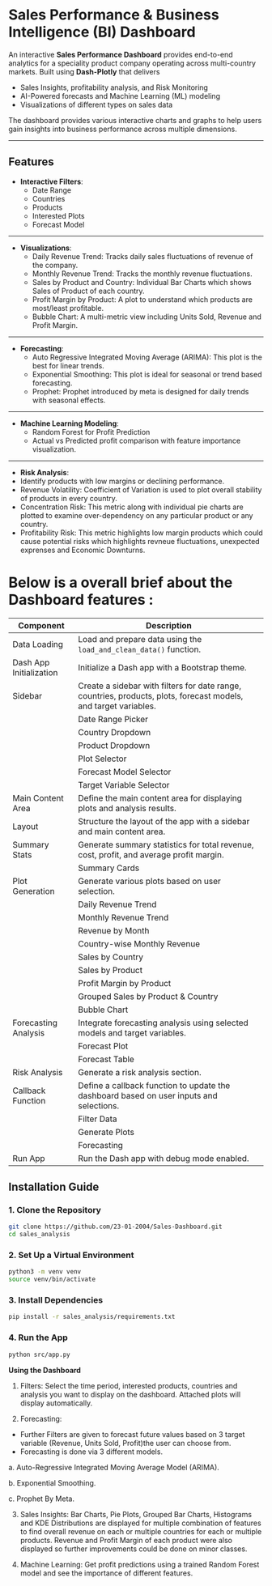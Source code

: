 # Sales Performance & Business Intelligence (BI) Dashboard

An interactive **Sales Performance Dashboard** provides end-to-end analytics for a speciality product company operating across multi-country markets. Built using **Dash-Plotly** that delivers 
- Sales Insights, profitability analysis, and Risk Monitoring
- AI-Powered forecasts and Machine Learning (ML) modeling
- Visualizations of different types on sales data

The dashboard provides various interactive charts and graphs to help users gain insights into business performance across multiple dimensions.

---

## Features

- **Interactive Filters**: 
  - Date Range
  - Countries
  - Products
  - Interested Plots
  - Forecast Model
---
- **Visualizations**:
  - Daily Revenue Trend: Tracks daily sales fluctuations of revenue of the company. 
  -  Monthly Revenue Trend: Tracks the monthly revenue fluctuations. 
  - Sales by Product and Country: Individual Bar Charts which shows Sales of Product of each country. 
  - Profit Margin by Product: A plot to understand which products are most/least profitable. 
  - Bubble Chart: A multi-metric view including Units Sold, Revenue and Profit Margin.
---
- **Forecasting**:
  - Auto Regressive Integrated Moving Average (ARIMA): This plot is the best for linear trends.
  - Exponential Smoothing: This plot is ideal for seasonal or trend based forecasting.
  - Prophet: Prophet introduced by meta is designed for daily trends with seasonal effects.
---
- **Machine Learning Modeling**:
  - Random Forest for Profit Prediction
  - Actual vs Predicted profit comparison with feature importance visualization.
---
- **Risk Analysis**: 
- Identify products with low margins or declining performance.
- Revenue Volatility: Coefficient of Variation is used to plot overall stability of products in every country.
- Concentration Risk: This metric along with individual pie charts are plotted to examine over-dependency on any particular product or any country.
- Profitability Risk: This metric highlights low margin products which could cause potential risks which highlights revneue fluctuations, unexpected exprenses and Economic Downturns.

# Below is a overall brief about the Dashboard features :

 | **Component** | **Description** |
|---------------|----------------|
| Data Loading | Load and prepare data using the `load_and_clean_data()` function. |
| Dash App Initialization | Initialize a Dash app with a Bootstrap theme. |
| Sidebar | Create a sidebar with filters for date range, countries, products, plots, forecast models, and target variables. |
| | Date Range Picker | Allow users to select a date range for filtering data. |
| | Country Dropdown | Dropdown to select countries for filtering data. |
| | Product Dropdown | Dropdown to select products for filtering data. |
| | Plot Selector | Dropdown to select which plots to display. |
| | Forecast Model Selector | Dropdown to select the forecasting model (ARIMA, Exponential Smoothing, Prophet). |
| | Target Variable Selector | Dropdown to select the target variable for forecasting (Units Sold, Revenue, Profit). |
| Main Content Area | Define the main content area for displaying plots and analysis results. |
| Layout | Structure the layout of the app with a sidebar and main content area. |
| Summary Stats | Generate summary statistics for total revenue, cost, profit, and average profit margin. |
| | Summary Cards | Create cards to display summary statistics. |
| Plot Generation | Generate various plots based on user selection. |
| | Daily Revenue Trend | Line plot showing daily revenue fluctuations over time. |
| | Monthly Revenue Trend | Line plot showing aggregated monthly revenue trend. |
| | Revenue by Month | Bar plot showing average revenue per month across all years. |
| | Country-wise Monthly Revenue | Line plot showing monthly revenue by country. |
| | Sales by Country | Bar plot showing total revenue generated per country. |
| | Sales by Product | Bar plot showing total revenue per product type. |
| | Profit Margin by Product | Bar plot showing average profit margin per product. |
| | Grouped Sales by Product & Country | Grouped bar plot visualizing sales per product in each country. |
| | Bubble Chart | Bubble chart showing profit margin vs units sold vs revenue. |
| Forecasting Analysis | Integrate forecasting analysis using selected models and target variables. |
| | Forecast Plot | Plot showing actual data in blue and forecasted data in red. |
| | Forecast Table | Table displaying forecasted data. |
| Risk Analysis | Generate a risk analysis section. |
| Callback Function | Define a callback function to update the dashboard based on user inputs and selections. |
| | Filter Data | Filter data based on selected date range, countries, and products. |
| | Generate Plots | Generate selected plots based on user input. |
| | Forecasting | Perform forecasting using the selected model and target variable, and display the results. |
| Run App | Run the Dash app with debug mode enabled. |


## Installation Guide

### 1. Clone the Repository

```bash
git clone https://github.com/23-01-2004/Sales-Dashboard.git
cd sales_analysis
```
### 2. Set Up a Virtual Environment

```bash
python3 -m venv venv
source venv/bin/activate
```
### 3. Install Dependencies

```bash
pip install -r sales_analysis/requirements.txt
```
### 4. Run the App

```bash
python src/app.py
```

**Using the Dashboard**
1. Filters: Select the time period, interested products, countries and analysis you want to display on the dashboard. Attached plots will display automatically. 

2. Forecasting:
 - Further Filters are given to forecast future values based on 3 target variable (Revenue, Units Sold, Profit)the user can choose from.
 - Forecasting is done via 3 different models. 
   
a. Auto-Regressive Integrated Moving Average Model (ARIMA).

b. Exponential Smoothing.

c. Prophet By Meta. 


3. Sales Insights: Bar Charts, Pie Plots, Grouped Bar Charts, Histograms and KDE Distributions are displayed for multiple combination of features to find overall revenue on each or multiple countries for each or multiple products. Revenue and Profit Margin of each product were also displayed so further improvements could be done on minor classes. 

4. Machine Learning: Get profit predictions using a trained Random Forest model and see the importance of different features.


